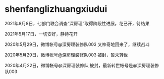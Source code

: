 # shenfanglizhuangxiudui

2021年8月8日，七部门联合调查“深房理”取得阶段性进展，花已开，待结果

2021年5月17日，一切安好，静待花开

2020年5月29日，微博帐号@深房理装修队003 又神奇地回来了，继续战斗

2020年5月29日，微博帐号@深房理装修队003 被封，暂未转世

2020年4月22日，微博帐号@深房理装修队 被封，最新转世帐号是@深房理装修队003
